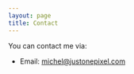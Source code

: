 ```yaml
---
layout: page
title: Contact
---
```


You can contact me via:

- Email: [michel@justonepixel.com](mailto:michel@justonepixel.com)
